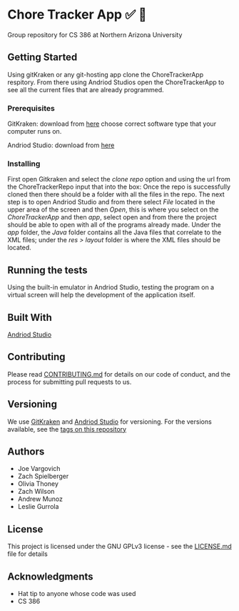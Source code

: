 # Chore Tracker App :white_check_mark: :house_with_garden:

Group repository for CS 386 at Northern Arizona University

## Getting Started

Using gitKraken or any git-hosting app clone the ChoreTrackerApp respitory. From there using Andriod Studios open the ChoreTrackerApp to see all the current files that are already programmed. 

### Prerequisites

GitKraken: 
download from [here](https://www.gitkraken.com/) choose correct software type that your computer runs on. 

Andriod Studio:
download from [here](https://developer.android.com/studio)

### Installing
First open Gitkraken and select the _clone repo_ option and using the url from the ChoreTrackerRepo input that into the box: 
Once the repo is successfully cloned then there should be a folder with all the files in the repo. The next step is to open Andriod Studio and from there select _File_ located in the upper area of the screen and then _Open_, this is where you select on the _ChoreTrackerApp_ and then _app_, select open and from there the project should be able to open with all of the programs already made. Under the _app_ folder, the _Java_ folder contains all the Java files that correlate to the XML files; under the _res > layout_ folder is where the XML files should be located. 


## Running the tests

Using the built-in emulator in Andriod Studio, testing the program on a virtual screen will help the development of the application itself. 

## Built With

[Andriod Studio](https://developer.android.com/studio)

## Contributing

Please read [CONTRIBUTING.md](https://github.com/zachspiel/ChoreTrackerApp/blob/master/CONTRIBUTING.md) for details on our code of conduct, and the process for submitting pull requests to us.

## Versioning

We use [GitKraken](https://www.gitkraken.com/) and [Andriod Studio](https://developer.android.com/studio) for versioning. For the versions available, see the [tags on this repository](https://github.com/zachspiel/ChoreTrackerApp/tags)

## Authors
- Joe Vargovich
- Zach Spielberger
- Olivia Thoney
- Zach Wilson
- Andrew Munoz 
- Leslie Gurrola 

## License

This project is licensed under the GNU GPLv3 license - see the [LICENSE.md](https://github.com/zachspiel/ChoreTrackerApp/blob/master/LICENSE) file for details

## Acknowledgments

* Hat tip to anyone whose code was used
* CS 386
